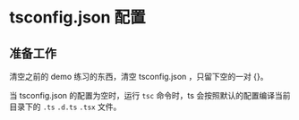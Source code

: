 # tsconfig.json 配置

## 准备工作

清空之前的 demo 练习的东西，清空 tsconfig.json ，只留下空的一对 {}。

当 tsconfig.json 的配置为空时，运行 `tsc` 命令时，ts 会按照默认的配置编译当前目录下的 `.ts` `.d.ts` `.tsx` 文件。

